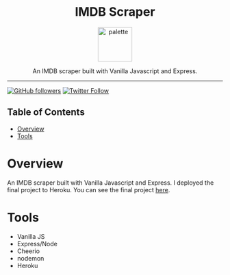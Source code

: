 <div align="center">
<h1>IMDB Scraper</h1>

<a href="https://www.emojione.com/emoji/1f3ac">
<img height="80" width="80" alt="palette" src="https://user-images.githubusercontent.com/26611339/41251421-e0e39fda-6d87-11e8-9aca-30ff61500cff.png" />
</a>

<p> An IMDB scraper built with Vanilla Javascript and Express. </p>
</div>

<hr />

[![GitHub followers](https://img.shields.io/github/followers/christiandavidturner.svg?style=social&label=Follow)](http://github.com/christiandavidturner) [![Twitter Follow](https://img.shields.io/twitter/follow/imcdt.svg?style=social&label=Follow)](https://twitter.com/imcdt)

## Table of Contents

- [Overview](#overview)
- [Tools](#tools)

# Overview

An IMDB scraper built with Vanilla Javascript and Express. I deployed the final project to Heroku. You can see the final project [here](#).

# Tools

- Vanilla JS
- Express/Node
- Cheerio
- nodemon
- Heroku
